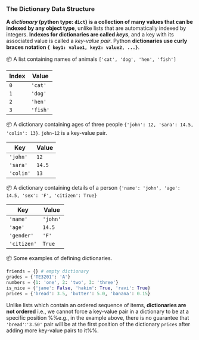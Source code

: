 ### The Dictionary Data Structure

**A _dictionary_ (python type: `dict`) is a collection of many values that can be indexed by any object type**, unlike lists that are automatically indexed by integers. **Indexes for dictionaries are called _keys_**, and a key with its associated value is called a _key-value pair_. Python **dictionaries use curly braces notation `{ key1: value1, key2: value2, ...}`**.

<tip-box> 

:package: A list containing names of animals `['cat', 'dog', 'hen', 'fish']`

Index | Value
----- | -----
`0` | `'cat'`
`1` | `'dog'`
`2` | `'hen'`
`3` | `'fish'`

:package: A dictionary containing ages of three people `{'john': 12, 'sara': 14.5, 'colin': 13}`. `john`-`12` is a key-value pair.

Key | Value
----- | -----
`'john'` | `12`
`'sara'` | `14.5`
`'colin'` | `13`

:package: A dictionary containing details of a person `{'name': 'john', 'age': 14.5, 'sex': 'F', 'citizen': True}`

Key | Value
----- | -----
`'name'` | `'john'`
`'age'` | `14.5`
`'gender'` | `'F'`
`'citizen'` | `True`

</tip-box>

<tip-box> 

:package: Some examples of defining dictionaries.


```python
friends = {} # empty dictionary
grades = {'TE3201': 'A'}
numbers = {1: 'one', 2: 'two', 3: 'three'}
is_nice = {'jane': False, 'hakim': True, 'ravi': True}
prices = {'bread': 3.5, 'butter': 5.0, 'banana': 0.15}
```

</tip-box>

Unlike lists which contain an ordered sequence of items, **dictionaries are not ordered** i.e., we cannot force a key-value pair in a dictionary to be at a specific position %%e.g., in the example above, there is no guarantee that `'bread'`:`'3.50'` pair will be at the first position of the dictionary `prices` after adding more key-value pairs to it%%.

<panel type="danger" header=":muscle: Exercise: Get Subject Info" expanded no-close>
  <include src="e-getSubjectInfo.md" />
</panel><p/>